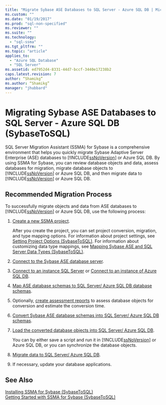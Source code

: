 ```yaml
---
title: "Migrate Sybase ASE Databases to SQL Server - Azure SQL DB | Microsoft Docs"
ms.custom: ""
ms.date: "01/19/2017"
ms.prod: "sql-non-specified"
ms.reviewer: ""
ms.suite: ""
ms.technology: 
  - "sql-ssma"
ms.tgt_pltfrm: ""
ms.topic: "article"
applies_to: 
  - "Azure SQL Database"
  - "SQL Server"
ms.assetid: ed7952d4-8331-44d7-bccf-3440e17238b2
caps.latest.revision: 7
author: “Shamikg”
ms.author: “Shamikg”
manager: "jhubbard"
---
```

# Migrating Sybase ASE Databases to SQL Server - Azure SQL DB (SybaseToSQL)
SQL Server Migration Assistant (SSMA) for Sybase is a comprehensive environment that helps you quickly migrate Sybase Adaptive Server Enterprise (ASE) databases to [!INCLUDE[ssNoVersion](../../includes/ssnoversion_md.md)] or Azure SQL DB. By using SSMA for Sybase, you can review database objects and data, assess databases for migration, migrate database objects to [!INCLUDE[ssNoVersion](../../includes/ssnoversion_md.md)] or Azure SQL DB, and then migrate data to [!INCLUDE[ssNoVersion](../../includes/ssnoversion_md.md)] or Azure SQL DB.  
  
## Recommended Migration Process  
To successfully migrate objects and data from ASE databases to [!INCLUDE[ssNoVersion](../../includes/ssnoversion_md.md)] or Azure SQL DB, use the following process:  
  
1.  [Create a new SSMA project](http://msdn.microsoft.com/en-us/11091d95-c488-48c3-891a-743cac94ac93).  
  
    After you create the project, you can set project conversion, migration, and type mapping options. For information about project settings, see [Setting Project Options &#40;SybaseToSQL&#41;](../../ssma/sybase/setting-project-options-sybasetosql.md). For information about customizing data type mappings, see [Mapping Sybase ASE and SQL Server Data Types &#40;SybaseToSQL&#41;](../../ssma/sybase/mapping-sybase-ase-and-sql-server-data-types-sybasetosql.md).  
  
2.  [Connect to the Sybase ASE database server](http://msdn.microsoft.com/en-us/a45a2330-9175-4c9e-af38-ef920e350614).  
  
3.  [Connect to an instance SQL Server](http://msdn.microsoft.com/en-us/dd368a1a-45b0-40e9-b4d3-5cdb48c26606) or [Connect to an instance of Azure SQL DB](http://msdn.microsoft.com/en-us/9e77e4b0-40c0-455c-8431-ca5d43849aa7).  
  
4.  [Map ASE database schemas to SQL Server/ Azure SQL DB database schemas](http://msdn.microsoft.com/en-us/2c927003-c49d-4fe1-8e3e-5b2899166268).  
  
5.  Optionally, [create assessment reports](http://msdn.microsoft.com/en-us/eb996b7c-1eef-4f73-b5e6-2fa6faf7336c) to assess database objects for conversion and estimate the conversion time.  
  
6.  [Convert Sybase ASE database schemas into SQL Server/ Azure SQL DB schemas](http://msdn.microsoft.com/en-us/509cb65d-2f54-427a-83d7-37919cc4e3e3).  
  
7.  [Load the converted database objects into SQL Server/ Azure SQL DB](http://msdn.microsoft.com/en-us/4c59256f-99a8-4351-9559-a455813dbd06).  
  
    You can by either save a script and run it in [!INCLUDE[ssNoVersion](../../includes/ssnoversion_md.md)] or Azure SQL DB, or you can synchronize the database objects.  
  
8.  [Migrate data to SQL Server/ Azure SQL DB](http://msdn.microsoft.com/en-us/54a39f5e-9250-4387-a3ae-eae47c799811).  
  
9. If necessary, update your database applications.  
  
## See Also  
[Installing SSMA  for Sybase &#40;SybaseToSQL&#41;](../../ssma/sybase/installing-ssma-for-sybase-sybasetosql.md)  
[Getting Started with SSMA for Sybase &#40;SybaseToSQL&#41;](../../ssma/sybase/getting-started-with-ssma-for-sybase-sybasetosql.md)  
  
